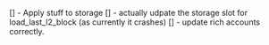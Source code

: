 [] - Apply stuff to storage
[] - actually udpate the storage slot for load_last_l2_block (as currently it crashes)
[] - update rich accounts correctly.